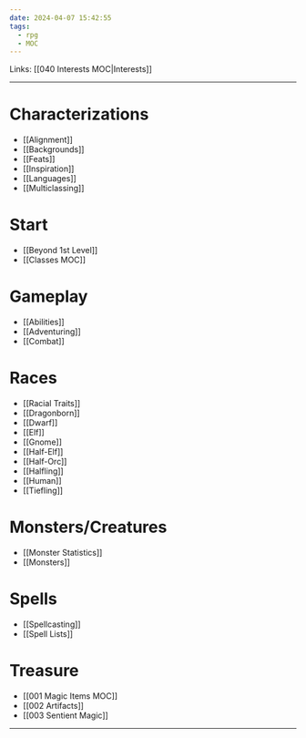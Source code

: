 ```yaml
---
date: 2024-04-07 15:42:55
tags:
  - rpg
  - MOC
---
```

Links: [[040 Interests MOC|Interests]]

---
# Characterizations
- [[Alignment]]
- [[Backgrounds]]
- [[Feats]]
- [[Inspiration]]
- [[Languages]]
- [[Multiclassing]]
# Start
- [[Beyond 1st Level]]
- [[Classes MOC]]
# Gameplay
- [[Abilities]]
- [[Adventuring]]
- [[Combat]]
# Races
- [[Racial Traits]]
- [[Dragonborn]]
- [[Dwarf]]
- [[Elf]]
- [[Gnome]]
- [[Half-Elf]]
- [[Half-Orc]]
- [[Halfling]]
- [[Human]]
- [[Tiefling]]
# Monsters/Creatures
- [[Monster Statistics]]
- [[Monsters]]
# Spells
- [[Spellcasting]]
- [[Spell Lists]]
# Treasure
- [[001 Magic Items MOC]]
- [[002 Artifacts]]
- [[003 Sentient Magic]]


---
